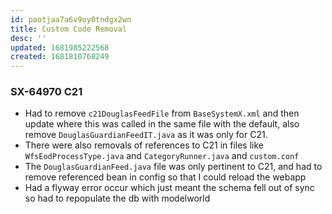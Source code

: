 ```yaml
---
id: paotjaa7a6v9oy0tndgx2wn
title: Custom Code Removal
desc: ''
updated: 1681985222568
created: 1681810768249
---
```

### SX-64970 C21
- Had to remove `c21DouglasFeedFile` from `BaseSystemX.xml` and then update where this was called in the same file with the default, also remove `DouglasGuardianFeedIT.java` as it was only for C21.
- There were also removals of references to C21 in files like `WfsEodProcessType.java` and `CategoryRunner.java` and `custom.conf`
- The `DouglasGuardianFeed.java` file was only pertinent to C21, and had to remove referenced bean in config so that I could reload the webapp
- Had a flyway error occur which just meant the schema fell out of sync so had to repopulate the db with modelworld